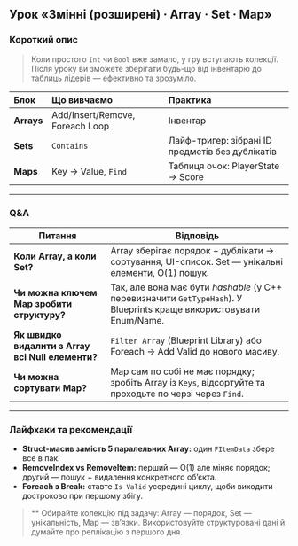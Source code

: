 ## Урок «Змінні (розширені) · Array · Set · Map»

### Короткий опис
> Коли простого `Int` чи `Bool` вже замало, у гру вступають колекції.  
> Після уроку ви зможете зберігати будь-що від інвентарю до таблиць лідерів — ефективно та зрозуміло.

| Блок | Що вивчаємо | Практика |
| :- | :- | :- |
| **Arrays** | Add/Insert/Remove, Foreach Loop | Інвентар |
| **Sets** | `Contains` | Лайф-тригер: зібрані ID предметів без дублікатів |
| **Maps** | Key → Value, `Find` | Таблиця очок: PlayerState → Score |

---

### Q&A

| Питання | Відповідь |
| --- | --- |
| **Коли Array, а коли Set?** | Array зберігає порядок + дублікати &rarr; сортування, UI-список. Set — унікальні елементи, O(1) пошук. |
| **Чи можна ключем Map зробити структуру?** | Так, але вона має бути *hashable* (у C++ перевизначити `GetTypeHash`). У Blueprints краще використовувати Enum/Name. |
| **Як швидко видалити з Array всі Null елементи?** | `Filter Array` (Blueprint Library) або Foreach → Add Valid до нового масиву. |
| **Чи можна сортувати Map?** | Map сам по собі не має порядку; зробіть Array із `Keys`, відсортуйте та проходьте по черзі через `Find`. |

---

### Лайфхаки та рекомендації

- **Struct-масив замість 5 паралельних Array:** один `FItemData` збере все в пак.  
- **RemoveIndex vs RemoveItem:** перший — O(1) але міняє порядок; другий — пошук + видалення конкретного об’єкта.  
- **Foreach з Break:** ставте `Is Valid` усередині циклу, щоби виходити достроково при першому збігу.  

> ** Обирайте колекцію під задачу: Array — порядок, Set — унікальність, Map — зв’язки. Використовуйте структуровані дані й думайте про реплікацію з першого дня.
